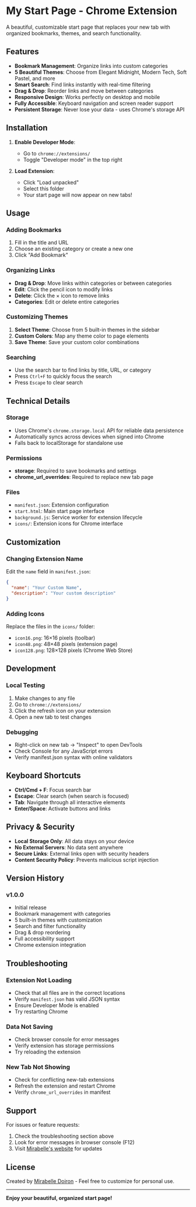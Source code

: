 # My Start Page - Chrome Extension

A beautiful, customizable start page that replaces your new tab with organized bookmarks, themes, and search functionality.

## Features

- **Bookmark Management**: Organize links into custom categories
- **5 Beautiful Themes**: Choose from Elegant Midnight, Modern Tech, Soft Pastel, and more
- **Smart Search**: Find links instantly with real-time filtering
- **Drag & Drop**: Reorder links and move between categories
- **Responsive Design**: Works perfectly on desktop and mobile
- **Fully Accessible**: Keyboard navigation and screen reader support
- **Persistent Storage**: Never lose your data - uses Chrome's storage API

## Installation

1. **Enable Developer Mode**:
   - Go to `chrome://extensions/`
   - Toggle "Developer mode" in the top right

2. **Load Extension**:
   - Click "Load unpacked"
   - Select this folder
   - Your start page will now appear on new tabs!

## Usage

### Adding Bookmarks
1. Fill in the title and URL
2. Choose an existing category or create a new one
3. Click "Add Bookmark"

### Organizing Links
- **Drag & Drop**: Move links within categories or between categories
- **Edit**: Click the pencil icon to modify links
- **Delete**: Click the × icon to remove links
- **Categories**: Edit or delete entire categories

### Customizing Themes
1. **Select Theme**: Choose from 5 built-in themes in the sidebar
2. **Custom Colors**: Map any theme color to page elements
3. **Save Theme**: Save your custom color combinations

### Searching
- Use the search bar to find links by title, URL, or category
- Press `Ctrl+F` to quickly focus the search
- Press `Escape` to clear search

## Technical Details

### Storage
- Uses Chrome's `chrome.storage.local` API for reliable data persistence
- Automatically syncs across devices when signed into Chrome
- Falls back to localStorage for standalone use

### Permissions
- **storage**: Required to save bookmarks and settings
- **chrome_url_overrides**: Required to replace new tab page

### Files
- `manifest.json`: Extension configuration
- `start.html`: Main start page interface
- `background.js`: Service worker for extension lifecycle
- `icons/`: Extension icons for Chrome interface

## Customization

### Changing Extension Name
Edit the `name` field in `manifest.json`:
```json
{
  "name": "Your Custom Name",
  "description": "Your custom description"
}
```

### Adding Icons
Replace the files in the `icons/` folder:
- `icon16.png`: 16×16 pixels (toolbar)
- `icon48.png`: 48×48 pixels (extension page)
- `icon128.png`: 128×128 pixels (Chrome Web Store)

## Development

### Local Testing
1. Make changes to any file
2. Go to `chrome://extensions/`
3. Click the refresh icon on your extension
4. Open a new tab to test changes

### Debugging
- Right-click on new tab → "Inspect" to open DevTools
- Check Console for any JavaScript errors
- Verify manifest.json syntax with online validators

## Keyboard Shortcuts

- **Ctrl/Cmd + F**: Focus search bar
- **Escape**: Clear search (when search is focused)
- **Tab**: Navigate through all interactive elements
- **Enter/Space**: Activate buttons and links

## Privacy & Security

- **Local Storage Only**: All data stays on your device
- **No External Servers**: No data sent anywhere
- **Secure Links**: External links open with security headers
- **Content Security Policy**: Prevents malicious script injection

## Version History

### v1.0.0
- Initial release
- Bookmark management with categories
- 5 built-in themes with customization
- Search and filter functionality
- Drag & drop reordering
- Full accessibility support
- Chrome extension integration

## Troubleshooting

### Extension Not Loading
- Check that all files are in the correct locations
- Verify `manifest.json` has valid JSON syntax
- Ensure Developer Mode is enabled
- Try restarting Chrome

### Data Not Saving
- Check browser console for error messages
- Verify extension has storage permissions
- Try reloading the extension

### New Tab Not Showing
- Check for conflicting new-tab extensions
- Refresh the extension and restart Chrome
- Verify `chrome_url_overrides` in manifest

## Support

For issues or feature requests:
1. Check the troubleshooting section above
2. Look for error messages in browser console (F12)
3. Visit [Mirabelle's website](https://mirabelledoiron.com/) for updates

## License

Created by [Mirabelle Doiron](https://mirabelledoiron.com/) - Feel free to customize for personal use.

---

**Enjoy your beautiful, organized start page!**